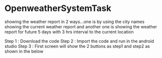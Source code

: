 # OpenweatherSystemTask
showing the weather report in 2 ways...one is by using the city names showing the current weather report and another one is showing the weather report for future 5 days with 3 hrs interval to the current location

Step 1  :  Download the code 
Step 2  :  Import the code and run in the android studio
Step 3  :  First screen will show the 2 buttons as step1 and step2 as shown in the below
